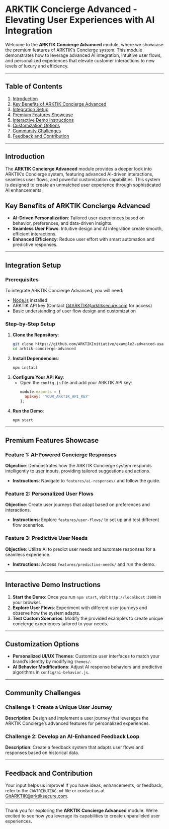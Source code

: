 
# ARKTIK Concierge Advanced - Elevating User Experiences with AI Integration

Welcome to the **ARKTIK Concierge Advanced** module, where we showcase the premium features of ARKTIK’s Concierge system. This module demonstrates how to leverage advanced AI integration, intuitive user flows, and personalized experiences that elevate customer interactions to new levels of luxury and efficiency.

---

## Table of Contents
1. [Introduction](#introduction)
2. [Key Benefits of ARKTIK Concierge Advanced](#key-benefits-of-arktik-concierge-advanced)
3. [Integration Setup](#integration-setup)
4. [Premium Features Showcase](#premium-features-showcase)
5. [Interactive Demo Instructions](#interactive-demo-instructions)
6. [Customization Options](#customization-options)
7. [Community Challenges](#community-challenges)
8. [Feedback and Contribution](#feedback-and-contribution)

---

## Introduction

The **ARKTIK Concierge Advanced** module provides a deeper look into ARKTIK’s Concierge system, featuring advanced AI-driven interactions, seamless user flows, and powerful customization capabilities. This system is designed to create an unmatched user experience through sophisticated AI enhancements.

## Key Benefits of ARKTIK Concierge Advanced

- **AI-Driven Personalization**: Tailored user experiences based on behavior, preferences, and data-driven insights.
- **Seamless User Flows**: Intuitive design and AI integration create smooth, efficient interactions.
- **Enhanced Efficiency**: Reduce user effort with smart automation and predictive responses.

---

## Integration Setup

### Prerequisites
To integrate ARKTIK Concierge Advanced, you will need:
- [Node.js](https://nodejs.org/) installed
- ARKTIK API key (Contact [GitARKTIK@arktiksecure.com](mailto:GitARKTIK@arktiksecure.com) for access)
- Basic understanding of user flow design and customization

### Step-by-Step Setup
1. **Clone the Repository**:
   ```bash
   git clone https://github.com/ARKTIKInitiative/example2-advanced-usage/premium-integrations/arktik-concierge-advanced.git
   cd arktik-concierge-advanced
   ```
2. **Install Dependencies**:
   ```bash
   npm install
   ```
3. **Configure Your API Key**:
   - Open the `config.js` file and add your ARKTIK API key:
     ```javascript
     module.exports = {
       apiKey: 'YOUR_ARKTIK_API_KEY'
     };
     ```
4. **Run the Demo**:
   ```bash
   npm start
   ```

---

## Premium Features Showcase

### Feature 1: AI-Powered Concierge Responses
**Objective**: Demonstrates how the ARKTIK Concierge system responds intelligently to user inputs, providing tailored suggestions and actions.
- **Instructions**: Navigate to `features/ai-responses/` and follow the guide.

### Feature 2: Personalized User Flows
**Objective**: Create user journeys that adapt based on preferences and interactions.
- **Instructions**: Explore `features/user-flows/` to set up and test different flow scenarios.

### Feature 3: Predictive User Needs
**Objective**: Utilize AI to predict user needs and automate responses for a seamless experience.
- **Instructions**: Access `features/predictive-needs/` and run the demo.

---

## Interactive Demo Instructions

1. **Start the Demo**: Once you run `npm start`, visit `http://localhost:3000` in your browser.
2. **Explore User Flows**: Experiment with different user journeys and observe how the system adapts.
3. **Test Custom Scenarios**: Modify the provided examples to create unique concierge experiences tailored to your needs.

---

## Customization Options

- **Personalized UI/UX Themes**: Customize user interfaces to match your brand’s identity by modifying `themes/`.
- **AI Behavior Modifications**: Adjust AI response behaviors and predictive algorithms in `config/ai-behavior.js`.

---

## Community Challenges

### Challenge 1: Create a Unique User Journey
**Description**: Design and implement a user journey that leverages the ARKTIK Concierge’s advanced features for personalized experiences.

### Challenge 2: Develop an AI-Enhanced Feedback Loop
**Description**: Create a feedback system that adapts user flows and responses based on historical data.

---

## Feedback and Contribution

Your input helps us improve! If you have ideas, enhancements, or feedback, refer to the `CONTRIBUTING.md` file or contact us at [GitARKTIK@arktiksecure.com](mailto:GitARKTIK@arktiksecure.com).

---

Thank you for exploring the **ARKTIK Concierge Advanced** module. We’re excited to see how you leverage its capabilities to create unparalleled user experiences.
